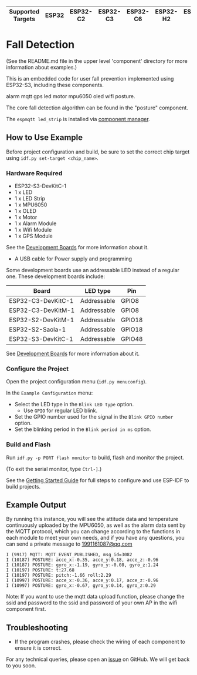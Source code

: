 | Supported Targets | ESP32 | ESP32-C2 | ESP32-C3 | ESP32-C6 | ESP32-H2 | ESP32-S2 | ESP32-S3 |
| ----------------- | ----- | -------- | -------- | -------- | -------- | -------- | -------- |

# Fall Detection

(See the README.md file in the upper level 'component' directory for more information about examples.)

This is an embedded code for user fall prevention implemented using ESP32-S3, including these components.

alarm mqtt gps led motor mpu6050 oled wifi posture.

The core fall detection algorithm can be found in the "posture" component.


The `espmqtt led_strip` is installed via [component manager](main/idf_component.yml).

## How to Use Example

Before project configuration and build, be sure to set the correct chip target using `idf.py set-target <chip_name>`.

### Hardware Required

* ESP32-S3-DevKitC-1
* 1 x LED
* 1 x LED Strip
* 1 x MPU6050
* 1 x OLED
* 1 x Motor
* 1 x Alarm Module
* 1 x Wifi Module
* 1 x GPS Module

See the [Development Boards](https://www.espressif.com/en/products/devkits) for more information about it.
* A USB cable for Power supply and programming

Some development boards use an addressable LED instead of a regular one. These development boards include:

| Board                | LED type             | Pin                  |
| -------------------- | -------------------- | -------------------- |
| ESP32-C3-DevKitC-1   | Addressable          | GPIO8                |
| ESP32-C3-DevKitM-1   | Addressable          | GPIO8                |
| ESP32-S2-DevKitM-1   | Addressable          | GPIO18               |
| ESP32-S2-Saola-1     | Addressable          | GPIO18               |
| ESP32-S3-DevKitC-1   | Addressable          | GPIO48               |

See [Development Boards](https://www.espressif.com/en/products/devkits) for more information about it.

### Configure the Project

Open the project configuration menu (`idf.py menuconfig`).

In the `Example Configuration` menu:

* Select the LED type in the `Blink LED type` option.
  * Use `GPIO` for regular LED blink.
* Set the GPIO number used for the signal in the `Blink GPIO number` option.
* Set the blinking period in the `Blink period in ms` option.

### Build and Flash

Run `idf.py -p PORT flash monitor` to build, flash and monitor the project.

(To exit the serial monitor, type ``Ctrl-]``.)

See the [Getting Started Guide](https://docs.espressif.com/projects/esp-idf/en/latest/get-started/index.html) for full steps to configure and use ESP-IDF to build projects.

## Example Output

By running this instance, you will see the attitude data and temperature continuously uploaded by the MPU6050, as well as the alarm data sent by the MQTT protocol, which you can change according to the functions in each module to meet your own needs, and if you have any questions, you can send a private message to 1991161087@qq.com

```text
I (9917) MQTT: MQTT_EVENT_PUBLISHED, msg_id=3082
I (10187) POSTURE: acce_x:-0.35, acce_y:0.18, acce_z:-0.96
I (10187) POSTURE: gyro_x:-1.19, gyro_y:-0.08, gyro_z:1.24
I (10197) POSTURE: t:27.68 
I (10197) POSTURE: pitch:-1.66 roll:2.29 
I (10997) POSTURE: acce_x:-0.36, acce_y:0.17, acce_z:-0.96
I (10997) POSTURE: gyro_x:-0.67, gyro_y:0.14, gyro_z:0.29
```

Note: If you want to use the mqtt data upload function, please change the ssid and password to the ssid and password of your own AP in the wifi component first.

## Troubleshooting

* If the program crashes, please check the wiring of each component to ensure it is correct.

For any technical queries, please open an [issue](https://github.com/espressif/esp-idf/issues) on GitHub. We will get back to you soon.
